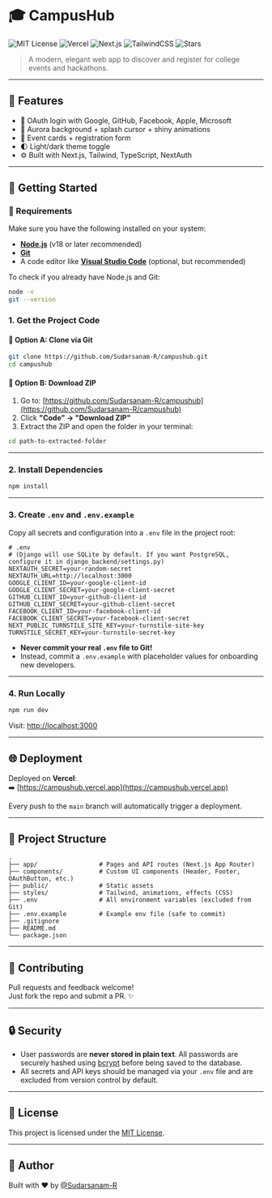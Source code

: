 # 🎓 CampusHub

![MIT License](https://img.shields.io/github/license/Sudarsanam-R/campushub)
![Vercel](https://vercelbadge.vercel.app/api/user/project) <!-- use your real URL -->
![Next.js](https://img.shields.io/badge/Next.js-15.3.0-blue)
![TailwindCSS](https://img.shields.io/badge/TailwindCSS-3.4-38bdf8)
![Stars](https://img.shields.io/github/stars/Sudarsanam-R/campushub?style=social)

> A modern, elegant web app to discover and register for college events and hackathons.

---

## 🌟 Features

- 🔐 OAuth login with Google, GitHub, Facebook, Apple, Microsoft
- 🌈 Aurora background + splash cursor + shiny animations
- 📅 Event cards + registration form
- 🌓 Light/dark theme toggle
- ⚙️ Built with Next.js, Tailwind, TypeScript, NextAuth

---

## 🚀 Getting Started

### 🧰 Requirements

Make sure you have the following installed on your system:

- **[Node.js](https://nodejs.org/)** (v18 or later recommended)
- **[Git](https://git-scm.com/)**
- A code editor like **[Visual Studio Code](https://code.visualstudio.com/)** (optional, but recommended)

To check if you already have Node.js and Git:

```bash
node -v
git --version
```

### 1. Get the Project Code

#### 🧪 Option A: Clone via Git

```bash
git clone https://github.com/Sudarsanam-R/campushub.git
cd campushub
```

#### 📁 Option B: Download ZIP

1. Go to: [https://github.com/Sudarsanam-R/campushub](https://github.com/Sudarsanam-R/campushub)
2. Click **"Code" → "Download ZIP"**
3. Extract the ZIP and open the folder in your terminal:

```bash
cd path-to-extracted-folder
```

---

### 2. Install Dependencies

```bash
npm install
```

---

### 3. Create `.env` and `.env.example`

Copy all secrets and configuration into a `.env` file in the project root:

```env
# .env
# (Django will use SQLite by default. If you want PostgreSQL, configure it in django_backend/settings.py)
NEXTAUTH_SECRET=your-random-secret
NEXTAUTH_URL=http://localhost:3000
GOOGLE_CLIENT_ID=your-google-client-id
GOOGLE_CLIENT_SECRET=your-google-client-secret
GITHUB_CLIENT_ID=your-github-client-id
GITHUB_CLIENT_SECRET=your-github-client-secret
FACEBOOK_CLIENT_ID=your-facebook-client-id
FACEBOOK_CLIENT_SECRET=your-facebook-client-secret
NEXT_PUBLIC_TURNSTILE_SITE_KEY=your-turnstile-site-key
TURNSTILE_SECRET_KEY=your-turnstile-secret-key
```

- **Never commit your real `.env` file to Git!**
- Instead, commit a `.env.example` with placeholder values for onboarding new developers.

---

### 4. Run Locally

```bash
npm run dev
```

Visit: [http://localhost:3000](http://localhost:3000)

---

## 🌐 Deployment

Deployed on **Vercel**:  
➡️ [https://campushub.vercel.app](https://campushub.vercel.app)

Every push to the `main` branch will automatically trigger a deployment.

---

## 📂 Project Structure

```
.
├── app/                 # Pages and API routes (Next.js App Router)
├── components/          # Custom UI components (Header, Footer, OAuthButton, etc.)
├── public/              # Static assets
├── styles/              # Tailwind, animations, effects (CSS)
├── .env                 # All environment variables (excluded from Git)
├── .env.example         # Example env file (safe to commit)
├── .gitignore
├── README.md
└── package.json
```

---

## 🤝 Contributing

Pull requests and feedback welcome!  
Just fork the repo and submit a PR. ✨

---

## 🔒 Security

- User passwords are **never stored in plain text**. All passwords are securely hashed using [bcrypt](https://github.com/kelektiv/node.bcrypt.js) before being saved to the database.
- All secrets and API keys should be managed via your `.env` file and are excluded from version control by default.

---

## 📄 License

This project is licensed under the [MIT License](LICENSE).

---

## 🙌 Author

Built with ❤️ by [@Sudarsanam-R](https://github.com/Sudarsanam-R)

